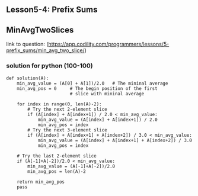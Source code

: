 ## Lesson5-4: Prefix Sums
## MinAvgTwoSlices
link to question: (https://app.codility.com/programmers/lessons/5-prefix_sums/min_avg_two_slice/)

### solution for python (100-100)
```
def solution(A):
    min_avg_value = (A[0] + A[1])/2.0   # The mininal average
    min_avg_pos = 0     # The begin position of the first
                        # slice with mininal average
 
    for index in range(0, len(A)-2):
        # Try the next 2-element slice
        if (A[index] + A[index+1]) / 2.0 < min_avg_value:
            min_avg_value = (A[index] + A[index+1]) / 2.0
            min_avg_pos = index
        # Try the next 3-element slice
        if (A[index] + A[index+1] + A[index+2]) / 3.0 < min_avg_value:
            min_avg_value = (A[index] + A[index+1] + A[index+2]) / 3.0
            min_avg_pos = index
 
    # Try the last 2-element slice
    if (A[-1]+A[-2])/2.0 < min_avg_value:
        min_avg_value = (A[-1]+A[-2])/2.0
        min_avg_pos = len(A)-2
 
    return min_avg_pos
    pass
```
